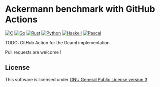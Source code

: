 # Ackermann benchmark with GitHub Actions

[![C](https://github.com/cedricbonhomme/ackermann/workflows/C/badge.svg?style=flat-square)](https://github.com/cedricbonhomme/ackermann/actions?query=workflow%3A%22C%22)
[![Go](https://github.com/cedricbonhomme/ackermann/workflows/Go/badge.svg?style=flat-square)](https://github.com/cedricbonhomme/ackermann/actions?query=workflow%3A%22Go%22)
[![Rust](https://github.com/cedricbonhomme/ackermann/workflows/Rust/badge.svg?style=flat-square)](https://github.com/cedricbonhomme/ackermann/actions?query=workflow%3A%22Rust%22)
[![Python](https://github.com/cedricbonhomme/ackermann/workflows/Python/badge.svg?style=flat-square)](https://github.com/cedricbonhomme/ackermann/actions?query=workflow%3A%22Python%22)
[![Haskell](https://github.com/cedricbonhomme/ackermann/workflows/Haskell/badge.svg?style=flat-square)](https://github.com/cedricbonhomme/ackermann/actions?query=workflow%3A%22Haskell%22)
[![Pascal](https://github.com/cedricbonhomme/ackermann/workflows/Pascal/badge.svg?style=flat-square)](https://github.com/cedricbonhomme/ackermann/actions?query=workflow%3A%22Pascal%22)


TODO: GitHub Action for the Ocaml implementation.

Pull requests are welcome !

## License

This software is licensed under
[GNU General Public License version 3](https://www.gnu.org/licenses/gpl-3.0.html)
